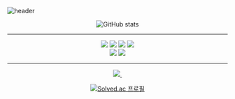 ![header](https://capsule-render.vercel.app/api?type=waving&color=auto&customColorList=11&height=300&section=header&text=Chaeeun's%20GitHub&fontSize=90)

<div align="center">
    
![GitHub stats](https://github-readme-stats.vercel.app/api?username=limce106&show_icons=true&theme=onedark)
</div>

---

<div align="center">
<img src="https://img.shields.io/badge/UnrealEngine-0E1128.svg?style=for-the-badge&logo=unrealengine&logoColor=#0E1128" />
<img src="https://img.shields.io/badge/Unity-FFFFFF.svg?style=for-the-badge&logo=unity&logoColor=black" />
<img src="https://img.shields.io/badge/C++-00599C.svg?style=for-the-badge&logo=cplusplus&logoColor=#00599C" />
<img src="https://img.shields.io/badge/C Sharp-A8B9CC.svg?style=for-the-badge&logo=visual-studio-code&logoColor=#A8B9CC" />
</div>

<div align="center">
<img src="https://img.shields.io/badge/Github-181717.svg?style=for-the-badge&logo=github&logoColor=white" />
<img src="https://img.shields.io/badge/VisualStudioCode-007ACC.svg?style=for-the-badge&logo=visual-studio-code&logoColor=white" />
</div>

---

<div align="center">
<a href="https://velog.io/@limce">
    <img src="https://img.shields.io/badge/Velog-1EBC8F?style=for-the-badge&logo=velog&logoColor=white" />&nbsp
  </a>
</div>

<div align="center">
    
[![Solved.ac
프로필](http://mazassumnida.wtf/api/mini/generate_badge?boj=limce106)](https://solved.ac/limce106)
</div>

